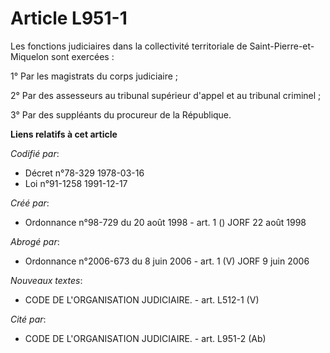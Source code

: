# Article L951-1

Les fonctions judiciaires dans la collectivité territoriale de Saint-Pierre-et-Miquelon sont exercées :

1° Par les magistrats du corps judiciaire ;

2° Par des assesseurs au tribunal supérieur d'appel et au tribunal criminel ;

3° Par des suppléants du procureur de la République.

**Liens relatifs à cet article**

_Codifié par_:

  - Décret n°78-329 1978-03-16
  - Loi n°91-1258 1991-12-17

_Créé par_:

  - Ordonnance n°98-729 du 20 août 1998 - art. 1 () JORF 22 août 1998

_Abrogé par_:

  - Ordonnance n°2006-673 du 8 juin 2006 - art. 1 (V) JORF 9 juin 2006

_Nouveaux textes_:

  - CODE DE L'ORGANISATION JUDICIAIRE. - art. L512-1 (V)

_Cité par_:

  - CODE DE L'ORGANISATION JUDICIAIRE. - art. L951-2 (Ab)
